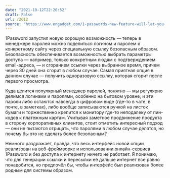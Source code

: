 ```yaml
---
date: "2021-10-12T22:20:52"
draft: False
url: /2612
source: "https://www.engadget.com/1-passwords-new-feature-will-let-you-securely-share-logins-with-anyone-130044719.html"
---
```


1Password запустил новую хорошую возможность — теперь в менеджере паролей можно поделиться логином и паролем к конкретному сайту через специальную ссылку безопасным образом. Безопасность обеспечивается возможностью выбрать параметры доступа — например, только конкретным людям с подтверждением email-адреса, — и сгоранием ссылки через выбранное время, причем через 30 дней она сгорит в любом случае. Самая приятная опция в данном случае — получить одноразовую ссылку, которая сгорит после первого просмотра.

Куда целится популярный менеджер паролей, понятно — мы регулярно делимся логинами и паролями, особенно на бытовом уровне, и эти пароли либо остаются навсегда в цифровом виде (где-то в чате, в почте, в заметках), либо вообще записываются ручкой на листок бумаги и торжественно крепится к монитору где-то неподалеку от пин-кодов к платежным картам. Учитывая заметное продвижение продукта в сторону корпоративных клиентов, стоит отметить интересный подход — они не пытаются отрицать, что паролями в любом случае делятся, но почему бы это не сделать более безопасным?

Немного раздражает, правда, что весь интерфейс новой опции реализован на веб-фреймворке и использовании онлайн-сервиса 1Password и без доступа к интернету ничего не работает. Я понимаю, что для генерации ссылки и пересылки её дальше интернет все равно понадобится, но предпочёл бы, чтобы интерфейс был реализован более родным для системы образом.
